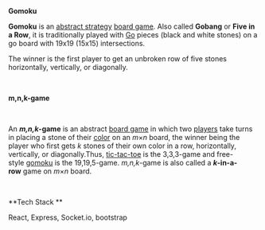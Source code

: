 ##   

**Gomoku**


**Gomoku** is an [abstract
strategy](https://en.wikipedia.org/wiki/Abstract_strategy) [board
game](https://en.wikipedia.org/wiki/Board_game). Also called **Gobang** or **Five
in a Row**, it is traditionally played with [Go](https://en.wikipedia.org/wiki/Go_(game)) pieces
(black and white stones) on a go board with 19x19 (15x15) intersections.

The winner is the first
player to get an unbroken row of five stones horizontally, vertically, or
diagonally.

 

**m,n,k-game**

 

An **_m,n,k_-game** is an
abstract [board game](https://en.wikipedia.org/wiki/Board_game) in
which two [players](https://en.wikipedia.org/wiki/Player_(game)) take
turns in placing a stone of their [color](https://en.wikipedia.org/wiki/Color) on
an _m_×_n_ board, the winner being the player who first
gets _k_ stones of their own color in a row, horizontally,
vertically, or diagonally.Thus, [tic-tac-toe](https://en.wikipedia.org/wiki/Tic-tac-toe) is the 3,3,3-game and
free-style [gomoku](https://en.wikipedia.org/wiki/Gomoku) is the 19,19,5-game. _m,n,k_-game
is also called a **_k_-in-a-row** game on _m_×_n_ board.

 

**Tech Stack **

React, Express, Socket.io, bootstrap
